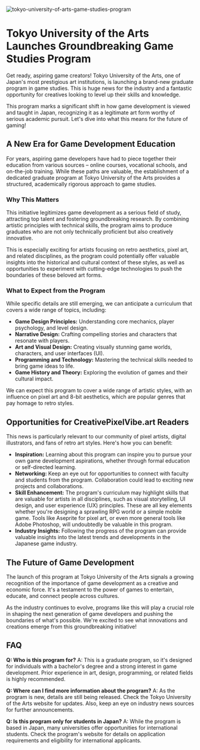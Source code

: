 ![tokyo-university-of-arts-game-studies-program](https://images.pexels.com/photos/4714952/pexels-photo-4714952.jpeg?auto=compress&cs=tinysrgb&fit=crop&h=627&w=1200)

# Tokyo University of the Arts Launches Groundbreaking Game Studies Program

Get ready, aspiring game creators! Tokyo University of the Arts, one of Japan's most prestigious art institutions, is launching a brand-new graduate program in game studies. This is huge news for the industry and a fantastic opportunity for creatives looking to level up their skills and knowledge.

This program marks a significant shift in how game development is viewed and taught in Japan, recognizing it as a legitimate art form worthy of serious academic pursuit. Let's dive into what this means for the future of gaming!

## A New Era for Game Development Education

For years, aspiring game developers have had to piece together their education from various sources – online courses, vocational schools, and on-the-job training. While these paths are valuable, the establishment of a dedicated graduate program at Tokyo University of the Arts provides a structured, academically rigorous approach to game studies.

### Why This Matters

This initiative legitimizes game development as a serious field of study, attracting top talent and fostering groundbreaking research. By combining artistic principles with technical skills, the program aims to produce graduates who are not only technically proficient but also creatively innovative.

This is especially exciting for artists focusing on retro aesthetics, pixel art, and related disciplines, as the program could potentially offer valuable insights into the historical and cultural context of these styles, as well as opportunities to experiment with cutting-edge technologies to push the boundaries of these beloved art forms.

### What to Expect from the Program

While specific details are still emerging, we can anticipate a curriculum that covers a wide range of topics, including:

*   **Game Design Principles:** Understanding core mechanics, player psychology, and level design.
*   **Narrative Design:** Crafting compelling stories and characters that resonate with players.
*   **Art and Visual Design:** Creating visually stunning game worlds, characters, and user interfaces (UI).
*   **Programming and Technology:** Mastering the technical skills needed to bring game ideas to life.
*   **Game History and Theory:** Exploring the evolution of games and their cultural impact.

We can expect this program to cover a wide range of artistic styles, with an influence on pixel art and 8-bit aesthetics, which are popular genres that pay homage to retro styles.

## Opportunities for CreativePixelVibe.art Readers

This news is particularly relevant to our community of pixel artists, digital illustrators, and fans of retro art styles. Here's how you can benefit:

*   **Inspiration:** Learning about this program can inspire you to pursue your own game development aspirations, whether through formal education or self-directed learning.
*   **Networking:** Keep an eye out for opportunities to connect with faculty and students from the program. Collaboration could lead to exciting new projects and collaborations.
*   **Skill Enhancement:** The program's curriculum may highlight skills that are valuable for artists in all disciplines, such as visual storytelling, UI design, and user experience (UX) principles. These are all key elements whether you're designing a sprawling RPG world or a simple mobile game. Tools like Aseprite for pixel art, or even more general tools like Adobe Photoshop, will undoubtedly be valuable in this program.
*   **Industry Insights:** Following the progress of the program can provide valuable insights into the latest trends and developments in the Japanese game industry. 

## The Future of Game Development

The launch of this program at Tokyo University of the Arts signals a growing recognition of the importance of game development as a creative and economic force. It's a testament to the power of games to entertain, educate, and connect people across cultures.

As the industry continues to evolve, programs like this will play a crucial role in shaping the next generation of game developers and pushing the boundaries of what's possible. We're excited to see what innovations and creations emerge from this groundbreaking initiative!

## FAQ

**Q: Who is this program for?**
A: This is a graduate program, so it's designed for individuals with a bachelor's degree and a strong interest in game development. Prior experience in art, design, programming, or related fields is highly recommended.

**Q: Where can I find more information about the program?**
A: As the program is new, details are still being released. Check the Tokyo University of the Arts website for updates. Also, keep an eye on industry news sources for further announcements.

**Q: Is this program only for students in Japan?**
A: While the program is based in Japan, many universities offer opportunities for international students. Check the program's website for details on application requirements and eligibility for international applicants.
